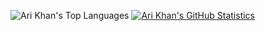 ![Ari Khan's Top Languages](https://github-readme-stats.vercel.app/api/top-langs/?username=Proking4444&layout=donut)
[![Ari Khan's GitHub Statistics](https://github-readme-stats.vercel.app/api?username=Proking4444)](https://github.com/Proking4444/github-readme-stats)

